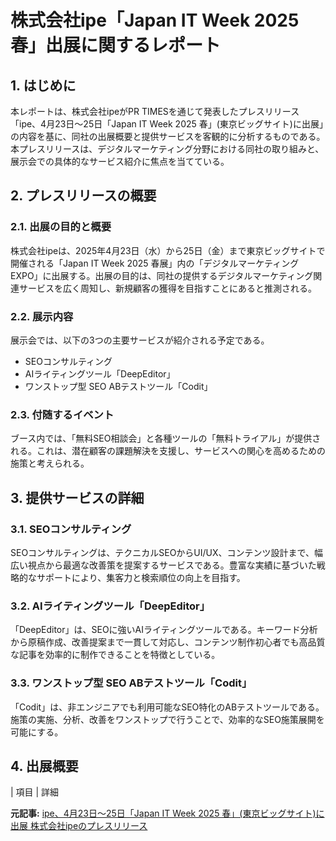# 株式会社ipe「Japan IT Week 2025 春」出展に関するレポート

## 1. はじめに

本レポートは、株式会社ipeがPR TIMESを通じて発表したプレスリリース「ipe、4月23日～25日「Japan IT Week 2025 春」(東京ビッグサイト)に出展」の内容を基に、同社の出展概要と提供サービスを客観的に分析するものである。本プレスリリースは、デジタルマーケティング分野における同社の取り組みと、展示会での具体的なサービス紹介に焦点を当てている。

## 2. プレスリリースの概要

### 2.1. 出展の目的と概要

株式会社ipeは、2025年4月23日（水）から25日（金）まで東京ビッグサイトで開催される「Japan IT Week 2025 春展」内の「デジタルマーケティングEXPO」に出展する。出展の目的は、同社の提供するデジタルマーケティング関連サービスを広く周知し、新規顧客の獲得を目指すことにあると推測される。

### 2.2. 展示内容

展示会では、以下の3つの主要サービスが紹介される予定である。

* SEOコンサルティング
* AIライティングツール「DeepEditor」
* ワンストップ型 SEO ABテストツール「Codit」

### 2.3. 付随するイベント

ブース内では、「無料SEO相談会」と各種ツールの「無料トライアル」が提供される。これは、潜在顧客の課題解決を支援し、サービスへの関心を高めるための施策と考えられる。

## 3. 提供サービスの詳細

### 3.1. SEOコンサルティング

SEOコンサルティングは、テクニカルSEOからUI/UX、コンテンツ設計まで、幅広い視点から最適な改善策を提案するサービスである。豊富な実績に基づいた戦略的なサポートにより、集客力と検索順位の向上を目指す。

### 3.2. AIライティングツール「DeepEditor」

「DeepEditor」は、SEOに強いAIライティングツールである。キーワード分析から原稿作成、改善提案まで一貫して対応し、コンテンツ制作初心者でも高品質な記事を効率的に制作できることを特徴としている。

### 3.3. ワンストップ型 SEO ABテストツール「Codit」

「Codit」は、非エンジニアでも利用可能なSEO特化のABテストツールである。施策の実施、分析、改善をワンストップで行うことで、効率的なSEO施策展開を可能にする。

## 4. 出展概要

| 項目 | 詳細 

**元記事:** [ipe、4月23日～25日「Japan IT Week 2025 春」(東京ビッグサイト)に出展 株式会社ipeのプレスリリース](https://prtimes.jp/main/html/rd/p/000000007.000145103.html)